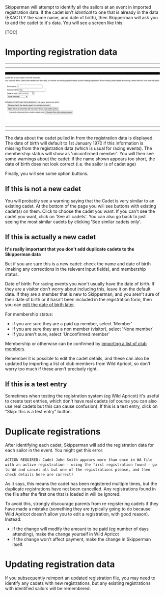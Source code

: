 Skipperman will attempt to identify all the sailors at an event in imported registration data. If the cadet isn't *identical* to one that is already in the data (EXACTLY the same name, and date of birth), then Skipperman will ask you to add the cadet to it's data. You will see a screen like this:

[TOC]

# Importing registration data

***
***
![add_select_cadet.png](/static/add_select_cadet.png)
***
***

The data about the cadet pulled in from the registration data is displayed. The date of birth will default to 1st January 1970 if this information is missing from the registration data (which is usual for racing events). The membership status will show as 'unconfirmed member'.
You will then see some warnings about the cadet: if the name shown appears too short, the date of birth does not look correct (i.e. the sailor is of cadet age)

Finally, you will see some option buttons.

## If this is not a new cadet

You will probably see a warning saying that the Cadet is very similar to an existing cadet. At the bottom of the page you will see buttons with existing cadet(s) on them. Click to choose the cadet you want. If you can't see the cadet you want, click on 'See all cadets'. You can also go back to just seeing the most similar cadets by clicking 'See similar cadets only'.

## If this is actually a new cadet

 **It's really important that you don't add duplicate cadets to the Skipperman data**

But if you are sure this is a new cadet: check the name and date of birth (making any corrections in the relevant input fields), and membership status. 

Date of birth: For racing events you won't usually have the date of birth. If they are a visitor don't worry about including this, leave it on the default date. If they are a member that is new to Skipperman, and you aren't sure of their date of birth or it hasn't been included in the registration form, then you can [edit the date of birth later](view_and_edit_individual_cadet_help.md). 

For membership status:

- if you are sure they are a paid up member, select 'Member'
- if you are sure they are a non member (visitor), select 'None member'
- if you aren't sure, select 'Unconfirmed member'

Membership or otherwise can be confirmed by [importing a list of club members](import_membership_list_help). 

Remember it is possible to edit the cadet details, and these can also be updated by importing a list of club members from Wild Apricot, so don't worry too much if these aren't precisely right.

## If this is a test entry

Sometimes when testing the registration system (eg Wild Apricot) it's useful to create test entries, which don't have real cadets (of course you can also use real cadets but this can cause confusion). If this is a test entry, click on "Skip: this is a test entry" button. 

# Duplicate registrations

After identifying each cadet, Skipperman will add the registration data for each sailor in the event. You might get this error:

```
ACTION REQUIRED: Cadet John Smith appears more than once in WA file with an active registration - using the first registration found - go to WA and cancel all but one of the registrations please, and then check details here are correct!
```

As it says, this means the cadet has been registered multiple times, but the duplicate registrations have not been cancelled. Any registrations found in the file after the first one that is loaded in will be ignored.

To avoid this, strongly discourage parents from re-registering cadets if they have made a mistake (something they are typically going to do because Wild Apricot doesn't allow you to edit a registration, with good reason). Instead:

- if the change will modify the amount to be paid (eg number of days attending), make the change yourself in Wild Apricot
- if the change won't affect payment, make the change in Skipperman itself.


# Updating registration data

If you subsequently reimport an updated registration file, you may need to identify any cadets with new registrations, but any existing registrations with identified sailors will be remembered.

